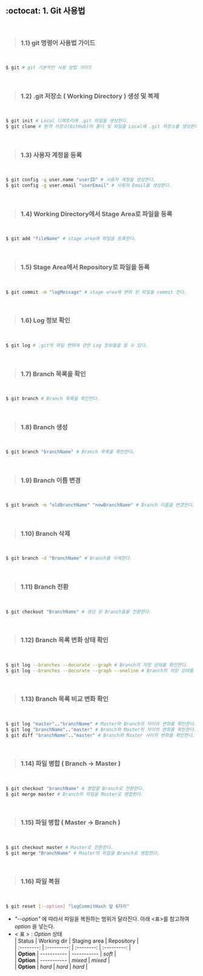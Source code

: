 ## :octocat: 1. Git 사용법  

</br>

> ### 1.1) git 명령어 사용법 가이드


</br>

````bash
$ git # git 기본적인 사용 방법 가이드
````   
</br>

> ### 1.2) .git 저장소 ( Working Directory ) 생성 및 복제   

</br>

````bash
$ git init # Local 디렉토리에 .git 파일을 생성한다.      
$ git clone # 원격 저장소(GitHub)의 폴더 및 파일을 Local에 .git 저장소를 생성한다.
````   
</br>

> ### 1.3) 사용자 계정을 등록     

</br>
   
````bash
$ git config -g user.name "userID" # 사용자 계정을 생성한다.
$ git config -g user.email "userEmail" # 사용자 Email을 생성한다.
````   
</br>

> ### 1.4) Working Directory에서 Stage Area로 파일을 등록   

</br>
   
````bash
$ git add "fileName" # stage area에 파일을 등록한다.
````           
</br>

> ### 1.5) Stage Area에서 Repository로 파일을 등록   

</br>
   
````bash
$ git commit -m "logMessage" # stage area에 변화 된 파일을 commit 한다.
````
</br>

> ### 1.6) Log 정보 확인

</br>
   
````bash
$ git log # .git의 파일 변화에 관한 Log 정보들을 알 수 있다.
````   
</br>

> ### 1.7) Branch 목록을 확인

</br>
   
````bash
$ git branch # Branch 목록을 확인한다.
````   
</br>

> ### 1.8) Branch 생성

</br>
   
````bash
$ git branch "branchName" # Branch 목록을 확인한다.
````   
</br>

> ### 1.9) Branch 이름 변경

</br>
   
````bash
$ git branch -m "oldBranchName" "newBranchName" # Branch 이름을 변경한다.
````   
</br>

> ### 1.10) Branch 삭제

</br>
   
````bash
$ git branch -d "BranchName" # Branch를 삭제한다.
````    
</br>

> ### 1.11) Branch 전환

</br>
   
````bash
$ git checkout "BranchName" # 생성 된 Branch들을 전환한다.
````           
</br>

> ### 1.12) Branch 목록 변화 상태 확인

</br>
   
````bash
$ git log --branches --decorate --graph # Branch의 저장 상태를 확인한다.
$ git log --branches --decorate --graph --oneline # Branch의 저장 상태를 한 줄로 확인한다.
```` 
</br>

> ### 1.13) Branch 목록 비교 변화 확인

</br>
   
````bash
$ git log "master".."branchName" # Master와 Branch의 차이의 변화를 확인한다.
$ git log "branchName".."master" # Branch와 Master의 차이의 변화를 확인한다.
$ git diff "branchName".."master" # Branch와 Master 사이의 변화를 확인한다.
```` 
</br>

> ### 1.14) 파일 병합 ( Branch -> Master )

</br>
   
````bash
$ git checkout "branchName" # 병합할 Branch로 전환한다.
$ git merge master # Branch의 파일을 Master로 병합한다.
````   
</br>

> ### 1.15) 파일 병합 ( Master -> Branch )

</br>
   
````bash
$ git checkout master # Master로 전환한다.
$ git merge "BranchName" # Master의 파일을 Branch로 병합한다.
````
</br>

> ### 1.16) 파일 복원

</br>
   
````bash
$ git reset [--option] "logCommitHash 앞 6자리" 
````
- _"--option"_ 에 따라서 파일을 복원하는 범위가 달라진다. 아래 <표>를 참고하여 _option_ 을 넣는다.
- < 표 > : _Option_ 상태    
  |   Status   | Working dir | Staging area |  Repository  |     
  | :--------: | :---------: | :--------:  |  :---------:  |   
  | **Option** | ----------- | ----------- |    _soft_     |   
  | **Option** | ----------- |    _mixed_    |    _mixed_    |   
  | **Option** |   _hard_     |    _hard_     |    _hard_     |
  
</br>
